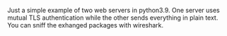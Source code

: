 Just a simple example of two web servers in python3.9.
One server uses mutual TLS authentication while the other sends everything in plain text.
You can sniff the exhanged packages with wireshark.
